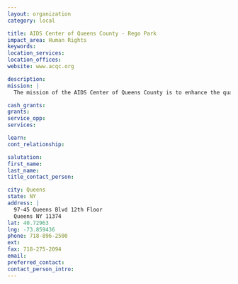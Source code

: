 ```yaml
---
layout: organization
category: local

title: AIDS Center of Queens County - Rego Park
impact_area: Human Rights
keywords: 
location_services: 
location_offices: 
website: www.acqc.org

description: 
mission: |
  The mission of the AIDS Center of Queens County is to enhance the quality of life for individuals and their families infected, affected and at risk for HIV/AIDS and other related conditions. We do this by providing comprehensive services in a non-judgmental, safe and supportive environment. 

cash_grants: 
grants: 
service_opp: 
services: 

learn: 
cont_relationship: 

salutation: 
first_name: 
last_name: 
title_contact_person: 

city: Queens
state: NY
address: |
  97-45 Queens Blvd 12th Floor     
  Queens NY 11374
lat: 40.72963
lng: -73.859436
phone: 718-896-2500
ext: 
fax: 718-275-2094
email: 
preferred_contact: 
contact_person_intro: 
---
```

